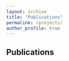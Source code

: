 ```yaml
---
layout: archive
title: "Publications"
permalink: /projects/
author_profile: true
---
```


## Publications